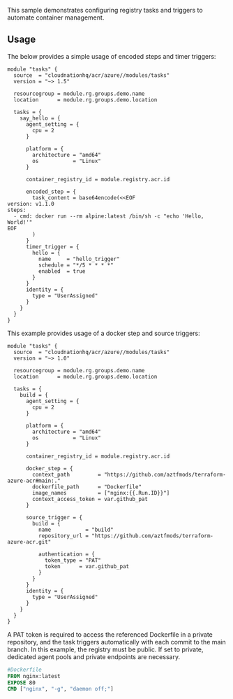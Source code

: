 This sample demonstrates configuring registry tasks and triggers to automate container management.

## Usage

The below provides a simple usage of encoded steps and timer triggers:

```hcl
module "tasks" {
  source  = "cloudnationhq/acr/azure//modules/tasks"
  version = "~> 1.5"

  resourcegroup = module.rg.groups.demo.name
  location      = module.rg.groups.demo.location

  tasks = {
    say_hello = {
      agent_setting = {
        cpu = 2
      }

      platform = {
        architecture = "amd64"
        os           = "Linux"
      }

      container_registry_id = module.registry.acr.id

      encoded_step = {
        task_content = base64encode(<<EOF
version: v1.1.0
steps:
  - cmd: docker run --rm alpine:latest /bin/sh -c "echo 'Hello, World!'"
EOF
        )
      }
      timer_trigger = {
        hello = {
          name     = "hello_trigger"
          schedule = "*/5 * * * *"
          enabled  = true
        }
      }
      identity = {
        type = "UserAssigned"
      }
    }
  }
}
```

This example provides usage of a docker step and source triggers:

```hcl
module "tasks" {
  source  = "cloudnationhq/acr/azure//modules/tasks"
  version = "~> 1.0"

  resourcegroup = module.rg.groups.demo.name
  location      = module.rg.groups.demo.location

  tasks = {
    build = {
      agent_setting = {
        cpu = 2
      }

      platform = {
        architecture = "amd64"
        os           = "Linux"
      }

      container_registry_id = module.registry.acr.id

      docker_step = {
        context_path         = "https://github.com/aztfmods/terraform-azure-acr#main:."
        dockerfile_path      = "Dockerfile"
        image_names          = ["nginx:{{.Run.ID}}"]
        context_access_token = var.github_pat
      }

      source_trigger = {
        build = {
          name           = "build"
          repository_url = "https://github.com/aztfmods/terraform-azure-acr.git"

          authentication = {
            token_type = "PAT"
            token      = var.github_pat
          }
        }
      }
      identity = {
        type = "UserAssigned"
      }
    }
  }
}
```

A PAT token is required to access the referenced Dockerfile in a private repository, and the task triggers automatically with each commit to the main branch.
In this example, the registry must be public. If set to private, dedicated agent pools and private endpoints are necessary.

```Dockerfile
#Dockerfile
FROM nginx:latest
EXPOSE 80
CMD ["nginx", "-g", "daemon off;"]
```

